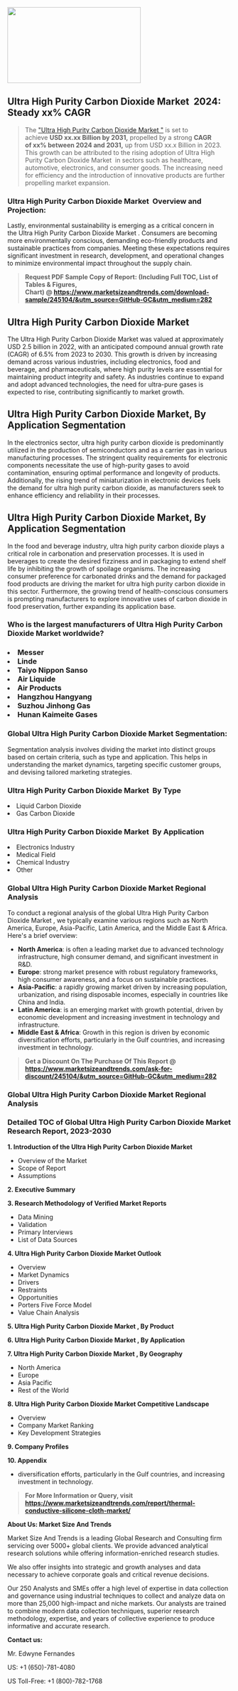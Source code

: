 <p><img class="alignnone size-medium wp-image-20088" src="https://ffe5etoiles.com/wp-content/uploads/2024/12/MST1-300x171.png" alt="" width="300" height="171" /></p><h2 id="ember46" class="ember-view reader-text-block__heading-2">Ultra High Purity Carbon Dioxide Market &nbsp;2024: Steady&nbsp;xx% CAGR</h2><blockquote id="ember47" class="ember-view reader-text-block__blockquote">The&nbsp;<a class="app-aware-link " href="https://www.marketsizeandtrends.com/download-sample/245104/&utm_source=GitHub-GC&utm_medium=282" target="_blank" data-test-app-aware-link="">"Ultra High Purity Carbon Dioxide Market "</a>&nbsp;is set to achieve&nbsp;<strong>USD&nbsp;xx.xx&nbsp;Billion by 2031,</strong>&nbsp;propelled by a strong&nbsp;<strong>CAGR of&nbsp;xx% between 2024 and 2031,</strong>&nbsp;up from USD xx.x Billion in 2023. This growth can be attributed to the rising adoption of&nbsp;Ultra High Purity Carbon Dioxide Market &nbsp;in sectors such as healthcare, automotive, electronics, and consumer goods. The increasing need for efficiency and the introduction of innovative products are further propelling market expansion.</blockquote><h3 id="ember48" class="ember-view reader-text-block__heading-3">Ultra High Purity Carbon Dioxide Market &nbsp;Overview and Projection:</h3><p id="ember49" class="ember-view reader-text-block__paragraph">Lastly, environmental sustainability is emerging as a critical concern in the&nbsp;Ultra High Purity Carbon Dioxide Market . Consumers are becoming more environmentally conscious, demanding eco-friendly products and sustainable practices from companies. Meeting these expectations requires significant investment in research, development, and operational changes to minimize environmental impact throughout the supply chain.</p><blockquote id="ember50" class="ember-view reader-text-block__blockquote"><strong>Request PDF Sample Copy of Report: (Including Full TOC, List of Tables &amp; Figures, Chart)&nbsp;@&nbsp;<strong><a href="https://www.marketsizeandtrends.com/download-sample/245104/&utm_source=GitHub-GC&utm_medium=282" target="_blank">https://www.marketsizeandtrends.com/download-sample/245104/&utm_source=GitHub-GC&utm_medium=282</a></strong></strong></blockquote><h3 class=""><h2>Ultra High Purity Carbon Dioxide Market</h2><p>The Ultra High Purity Carbon Dioxide Market was valued at approximately USD 2.5 billion in 2022, with an anticipated compound annual growth rate (CAGR) of 6.5% from 2023 to 2030. This growth is driven by increasing demand across various industries, including electronics, food and beverage, and pharmaceuticals, where high purity levels are essential for maintaining product integrity and safety. As industries continue to expand and adopt advanced technologies, the need for ultra-pure gases is expected to rise, contributing significantly to market growth.</p><h2>Ultra High Purity Carbon Dioxide Market, By Application Segmentation</h2><p>In the electronics sector, ultra high purity carbon dioxide is predominantly utilized in the production of semiconductors and as a carrier gas in various manufacturing processes. The stringent quality requirements for electronic components necessitate the use of high-purity gases to avoid contamination, ensuring optimal performance and longevity of products. Additionally, the rising trend of miniaturization in electronic devices fuels the demand for ultra high purity carbon dioxide, as manufacturers seek to enhance efficiency and reliability in their processes.</p><h2>Ultra High Purity Carbon Dioxide Market, By Application Segmentation</h2><p>In the food and beverage industry, ultra high purity carbon dioxide plays a critical role in carbonation and preservation processes. It is used in beverages to create the desired fizziness and in packaging to extend shelf life by inhibiting the growth of spoilage organisms. The increasing consumer preference for carbonated drinks and the demand for packaged food products are driving the market for ultra high purity carbon dioxide in this sector. Furthermore, the growing trend of health-conscious consumers is prompting manufacturers to explore innovative uses of carbon dioxide in food preservation, further expanding its application base.</p></h3><h3 id="" class="">Who is the largest manufacturers of&nbsp;Ultra High Purity Carbon Dioxide Market worldwide?</h3><h3 class=""></Li><Li>Messer</Li><Li> Linde</Li><Li> Taiyo Nippon Sanso</Li><Li> Air Liquide</Li><Li> Air Products</Li><Li> Hangzhou Hangyang</Li><Li> Suzhou Jinhong Gas</Li><Li> Hunan Kaimeite Gases</h3><h3 id="ember53" class="ember-view reader-text-block__heading-3">Global&nbsp;Ultra High Purity Carbon Dioxide Market Segmentation:</h3><p id="ember54" class="ember-view reader-text-block__paragraph">Segmentation analysis involves dividing the market into distinct groups based on certain criteria, such as type and application. This helps in understanding the market dynamics, targeting specific customer groups, and devising tailored marketing strategies.</p><h3 id="" class="">Ultra High Purity Carbon Dioxide Market &nbsp;By Type</h3><p></Li><Li>Liquid Carbon Dioxide</Li><Li> Gas Carbon Dioxide</p><h3 id="" class="">Ultra High Purity Carbon Dioxide Market &nbsp;By Application</h3><p class=""></Li><Li>Electronics Industry</Li><Li> Medical Field</Li><Li> Chemical Industry</Li><Li> Other</p><h3 id="ember62" class="ember-view reader-text-block__heading-3">Global Ultra High Purity Carbon Dioxide Market Regional Analysis</h3><p id="ember63" class="ember-view reader-text-block__paragraph">To conduct a regional analysis of the global Ultra High Purity Carbon Dioxide Market , we typically examine various regions such as North America, Europe, Asia-Pacific, Latin America, and the Middle East &amp; Africa. Here's a brief overview:</p><ul><li><strong>North America</strong>: is often a leading market due to advanced technology infrastructure, high consumer demand, and significant investment in R&amp;D.</li><li><strong>Europe</strong>: strong market presence with robust regulatory frameworks, high consumer awareness, and a focus on sustainable practices.</li><li><strong>Asia-Pacific</strong>: a rapidly growing market driven by increasing population, urbanization, and rising disposable incomes, especially in countries like China and India.</li><li><strong>Latin America</strong>: is an emerging market with growth potential, driven by economic development and increasing investment in technology and infrastructure.</li><li><strong>Middle East &amp; Africa</strong>: Growth in this region is driven by economic diversification efforts, particularly in the Gulf countries, and increasing investment in technology.</li></ul><blockquote id="ember61" class="ember-view reader-text-block__blockquote"><strong>Get a Discount On The Purchase Of This Report @ <strong><a href="https://html-cleaner.com/" target="">https://www.marketsizeandtrends.com/ask-for-discount/245104/&utm_source=GitHub-GC&utm_medium=282</a></strong></strong></blockquote><h3 id="ember62" class="ember-view reader-text-block__heading-3">Global Ultra High Purity Carbon Dioxide Market Regional Analysis</h3><h3 id="" class="">Detailed TOC of Global Ultra High Purity Carbon Dioxide Market Research Report, 2023-2030</h3><p id="" class=""><strong>1. Introduction of the Ultra High Purity Carbon Dioxide Market </strong></p><ul><li>Overview of the Market</li><li>Scope of Report</li><li>Assumptions</li></ul><p id="" class=""><strong>2. Executive Summary</strong></p><p id="" class=""><strong>3. Research Methodology of Verified Market Reports</strong></p><ul><li>Data Mining</li><li>Validation</li><li>Primary Interviews</li><li>List of Data Sources</li></ul><p id="" class=""><strong>4. Ultra High Purity Carbon Dioxide Market Outlook</strong></p><ul><li>Overview</li><li>Market Dynamics</li><li>Drivers</li><li>Restraints</li><li>Opportunities</li><li>Porters Five Force Model</li><li>Value Chain Analysis</li></ul><p id="" class=""><strong>5. Ultra High Purity Carbon Dioxide Market , By Product</strong></p><p id="" class=""><strong>6. Ultra High Purity Carbon Dioxide Market , By Application</strong></p><p id="" class=""><strong>7. Ultra High Purity Carbon Dioxide Market , By Geography</strong></p><ul><li>North America</li><li>Europe</li><li>Asia Pacific</li><li>Rest of the World</li></ul><p id="" class=""><strong>8. Ultra High Purity Carbon Dioxide Market Competitive Landscape</strong></p><ul><li>Overview</li><li>Company Market Ranking</li><li>Key Development Strategies</li></ul><p id="" class=""><strong>9. Company Profiles</strong></p><p id="" class=""><strong>10. Appendix</strong></p><ul><li>diversification efforts, particularly in the Gulf countries, and increasing investment in technology.</li></ul><blockquote id="ember65" class="ember-view reader-text-block__blockquote"><strong>For More Information or Query, visit <strong><strong><a href="https://html-cleaner.com/" target="">https://www.marketsizeandtrends.com/report/thermal-conductive-silicone-cloth-market/</a></strong></strong></strong></blockquote><p id="" class=""><strong>About Us: Market Size And Trends</strong></p><p id="" class="">Market Size And Trends is a leading Global Research and Consulting firm servicing over 5000+ global clients. We provide advanced analytical research solutions while offering information-enriched research studies.</p><p id="" class="">We also offer insights into strategic and growth analyses and data necessary to achieve corporate goals and critical revenue decisions.</p><p id="" class="">Our 250 Analysts and SMEs offer a high level of expertise in data collection and governance using industrial techniques to collect and analyze data on more than 25,000 high-impact and niche markets. Our analysts are trained to combine modern data collection techniques, superior research methodology, expertise, and years of collective experience to produce informative and accurate research.</p><p id="" class=""><strong>Contact us:</strong></p><p id="" class="">Mr. Edwyne Fernandes</p><p id="" class="">US: +1 (650)-781-4080</p><p id="" class="">US Toll-Free: +1 (800)-782-1768</p>
